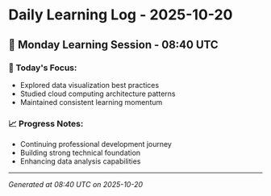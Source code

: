 # Daily Learning Log - 2025-10-20

## 📅 Monday Learning Session - 08:40 UTC

### 🎯 Today's Focus:
- Explored data visualization best practices
- Studied cloud computing architecture patterns
- Maintained consistent learning momentum

### 📈 Progress Notes:
- Continuing professional development journey
- Building strong technical foundation
- Enhancing data analysis capabilities

---
*Generated at 08:40 UTC on 2025-10-20*

